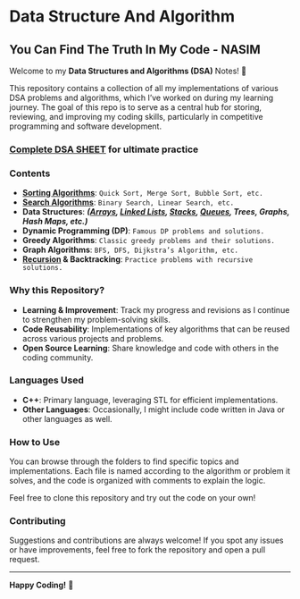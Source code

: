 # Data Structure And Algorithm

## You Can Find The Truth In My Code _-_ NASIM


Welcome to my **Data Structures and Algorithms (DSA)** Notes! 🚀

This repository contains a collection of all my implementations of various DSA problems and algorithms, which I’ve worked on during my learning journey. The goal of this repo is to serve as a central hub for storing, reviewing, and improving my coding skills, particularly in competitive programming and software development.

### [Complete DSA SHEET](https://takeuforward.org/strivers-a2z-dsa-course/strivers-a2z-dsa-course-sheet-2) for ultimate practice

### Contents

- [**Sorting Algorithms**](https://github.com/Error-Nasim/Data-Structure/tree/85bfc10bbb8cbb2b65d76ae23c074a7f827b1cd4/SORTING): `Quick Sort, Merge Sort, Bubble Sort, etc.`
- **[Search Algorithms](https://github.com/Error-Nasim/Data-Structure/tree/26669d4da1ca5f2947af8cc725e77629cf5e9d2c/SEARCHING)**: `Binary Search, Linear Search, etc.`
- **Data Structures**: ***([Arrays](https://github.com/Error-Nasim/Data-Structure/tree/main/ARRAYS), [Linked Lists](https://github.com/Error-Nasim/Data-Structure/tree/main/LINK%20LIST), [Stacks](https://github.com/Error-Nasim/Data-Structure/tree/main/STACK), [Queues](https://github.com/Error-Nasim/Data-Structure/tree/main/QUEUE), Trees, Graphs, Hash Maps, etc.)***
- **Dynamic Programming (DP)**: `Famous DP problems and solutions.`
- **Greedy Algorithms**: `Classic greedy problems and their solutions.`
- **Graph Algorithms**: `BFS, DFS, Dijkstra’s Algorithm, etc.`
- **[Recursion](https://github.com/Error-Nasim/Data-Structure/tree/8aff95c40f0ca87de24bbe06a129e54eafac1f0d/Recursion) & Backtracking**: `Practice problems with recursive solutions.`

### Why this Repository?

- **Learning & Improvement**: Track my progress and revisions as I continue to strengthen my problem-solving skills.
- **Code Reusability**: Implementations of key algorithms that can be reused across various projects and problems.
- **Open Source Learning**: Share knowledge and code with others in the coding community.

### Languages Used

- **C++**: Primary language, leveraging STL for efficient implementations.
- **Other Languages**: Occasionally, I might include code written in Java or other languages as well.

### How to Use

You can browse through the folders to find specific topics and implementations. Each file is named according to the algorithm or problem it solves, and the code is organized with comments to explain the logic.

Feel free to clone this repository and try out the code on your own!

### Contributing

Suggestions and contributions are always welcome! If you spot any issues or have improvements, feel free to fork the repository and open a pull request.

---

**Happy Coding!** 🎉
